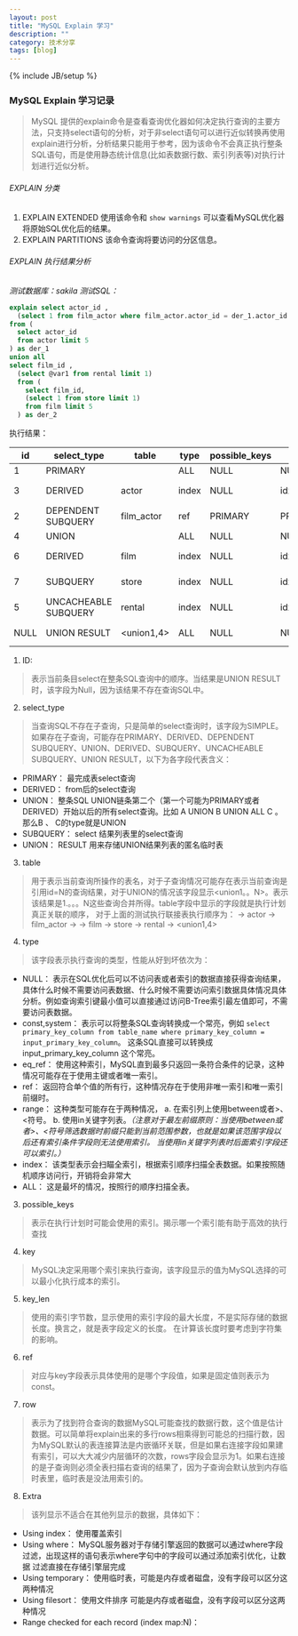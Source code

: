 ```yaml
---
layout: post
title: "MySQL Explain 学习"
description: ""
category: 技术分享
tags: [blog]
---
```

{% include JB/setup %}

### MySQL Explain 学习记录
> MySQL 提供的explain命令是查看查询优化器如何决定执行查询的主要方法，只支持select语句的分析，对于非select语句可以进行近似转换再使用explain进行分析，分析结果只能用于参考，因为该命令不会真正执行整条SQL语句，而是使用静态统计信息(比如表数据行数、索引列表等)对执行计划进行近似分析。

<!--break-->

###### EXPLAIN 分类
1. EXPLAIN EXTENDED 使用该命令和 `show warnings` 可以查看MySQL优化器将原始SQL优化后的结果。
2. EXPLAIN PARTITIONS 该命令查询将要访问的分区信息。

###### EXPLAIN 执行结果分析

*测试数据库：sakila*
*测试SQL：*

``` sql
explain select actor_id ,
  (select 1 from film_actor where film_actor.actor_id = der_1.actor_id limit 1)
from (
  select actor_id
  from actor limit 5
) as der_1
union all
select film_id ,
  (select @var1 from rental limit 1)
  from (
    select film_id,
    (select 1 from store limit 1)
    from film limit 5
  ) as der_2
```

执行结果：

| id | select_type          | table      | type  | possible_keys | key                 | key_len | ref            | rows  | Extra           |
|----|----------------------|------------|-------|---------------|---------------------|---------|----------------|-------|-----------------|
|  1 | PRIMARY              | <derived3> | ALL   | NULL          | NULL                | NULL    | NULL           |     5 | NULL            |
|  3 | DERIVED              | actor      | index | NULL          | idx_actor_last_name | 137     | NULL           |   200 | Using index     |
|  2 | DEPENDENT SUBQUERY   | film_actor | ref   | PRIMARY       | PRIMARY             | 2       | der_1.actor_id |    13 | Using index     |
|  4 | UNION                | <derived6> | ALL   | NULL          | NULL                | NULL    | NULL           |     5 | NULL            |
|  6 | DERIVED              | film       | index | NULL          | idx_fk_language_id  | 1       | NULL           |  1000 | Using index     |
|  7 | SUBQUERY             | store      | index | NULL          | idx_unique_manager  | 1       | NULL           |     2 | Using index     |
|  5 | UNCACHEABLE SUBQUERY | rental     | index | NULL          | idx_fk_staff_id     | 1       | NULL           | 16005 | Using index     |
| NULL | UNION RESULT         | <union1,4> | ALL   | NULL          | NULL                | NULL    | NULL           |  NULL | Using temporary |

1. ID:
> 表示当前条目select在整条SQL查询中的顺序。当结果是UNION RESULT时，该字段为Null，因为该结果不存在查询SQL中。

2. select_type
> 当查询SQL不存在子查询，只是简单的select查询时，该字段为SIMPLE。如果存在子查询，可能存在PRIMARY、DERIVED、DEPENDENT SUBQUERY、UNION、DERIVED、SUBQUERY、UNCACHEABLE SUBQUERY、UNION RESULT，以下为各字段代表含义：
  *  PRIMARY： 最完成表select查询
  *  DERIVED： from后的select查询
  *  UNION： 整条SQL UNION链条第二个（第一个可能为PRIMARY或者DERIVED）开始以后的所有select查询。比如 A UNION B UNION ALL C 。那么B 、 C的type就是UNION
  * SUBQUERY： select 结果列表里的select查询
  * UNION： RESULT 用来存储UNION结果列表的匿名临时表
3. table
> 用于表示当前查询所操作的表名，对于子查询情况可能存在<deriveN>表示当前查询是引用id=N的查询结果，对于UNION的情况该字段显示<union1。。N>。表示该结果是1.。。。N这些查询合并所得。table字段中显示的字段就是执行计划真正关联的顺序，
对于上面的测试执行联接表执行顺序为： <derived3> -> actor -> film_actor -> <derived6> -> film -> store -> rental -> <union1,4>
4. type
> 该字段表示执行查询的类型，性能从好到坏依次为：
  * NULL： 表示在SQL优化后可以不访问表或者索引的数据直接获得查询结果，具体什么时候不需要访问表数据、什么时候不需要访问索引数据具体情况具体分析。例如查询索引键最小值可以直接通过访问B-Tree索引最左值即可，不需要访问表数据。
  * const,system： 表示可以将整条SQL查询转换成一个常亮，例如 `select primary_key_column from table_name where primary_key_column = input_primary_key_column`。 这条SQL直接可以转换成input_primary_key_column
  这个常亮。
  * eq_ref： 使用这种索引，MySQL直到最多只返回一条符合条件的记录，这种情况可能存在于使用主键或者唯一索引。
  * ref： 返回符合单个值的所有行，这种情况存在于使用非唯一索引和唯一索引前缀时。
  * range： 这种类型可能存在于两种情况，
    a. 在索引列上使用between或者>、<符号。 b. 使用in关键字列表。*（注意对于最左前缀原则：当使用between或者>、<符号筛选数据时前缀只能到当前范围参数，也就是如果该范围字段以后还有索引条件字段则无法使用索引。
    当使用in关键字列表时后面索引字段还可以索引。）*
  * index： 该类型表示会扫瞄全索引，根据索引顺序扫描全表数据。如果按照随机顺序访问行，开销将会非常大
  * ALL： 这是最坏的情况，按照行的顺序扫描全表。
3. possible_keys
> 表示在执行计划时可能会使用的索引。揭示哪一个索引能有助于高效的执行查找
4. key
> MySQL决定采用哪个索引来执行查询，该字段显示的值为MySQL选择的可以最小化执行成本的索引。
5. key_len
> 使用的索引字节数，显示使用的索引字段的最大长度，不是实际存储的数据长度。换言之，就是表字段定义的长度。
在计算该长度时要考虑到字符集的影响。
6. ref
> 对应与key字段表示具体使用的是哪个字段值，如果是固定值则表示为const。
7. row
> 表示为了找到符合查询的数据MySQL可能查找的数据行数，这个值是估计数据。可以简单将explain出来的多行rows相乘得到可能总的扫描行数，因为MySQL默认的表连接算法是内嵌循环关联，但是如果右连接字段如果建有索引，可以大大减少内层循环的次数，rows字段会显示为1。如果右连接的是子查询则必须全表扫描右查询的结果了，因为子查询会默认放到内存临时表里，临时表是没法用索引的。
8. Extra
> 该列显示不适合在其他列显示的数据，具体如下：
  * Using index：  使用覆盖索引
  * Using where：  MySQL服务器对于存储引擎返回的数据可以通过where字段过滤，出现这样的语句表示where字句中的字段可以通过添加索引优化，让数据
  过滤直接在存储引擎层完成
  * Using temporary： 使用临时表，可能是内存或者磁盘，没有字段可以区分这两种情况
  * Using filesort： 使用文件排序 可能是内存或者磁盘，没有字段可以区分这两种情况
  * Range checked for each record (index map:N)：

